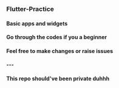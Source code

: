 ### Flutter-Practice
#### Basic apps and widgets 
#### Go through the codes if you a beginner
#### Feel free to make changes or raise issues
#### ---
#### This repo should've been private duhhh
